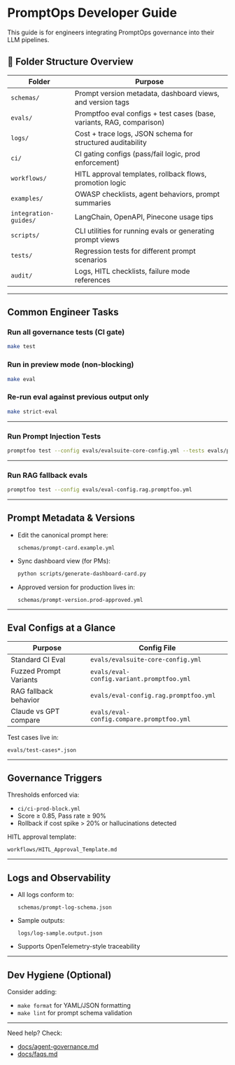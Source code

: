 # PromptOps Developer Guide

This guide is for engineers integrating PromptOps governance into their LLM pipelines.

## 📂 Folder Structure Overview

| Folder                | Purpose                                                               |
| --------------------- | --------------------------------------------------------------------- |
| `schemas/`            | Prompt version metadata, dashboard views, and version tags            |
| `evals/`              | Promptfoo eval configs + test cases (base, variants, RAG, comparison) |
| `logs/`               | Cost + trace logs, JSON schema for structured auditability            |
| `ci/`                 | CI gating configs (pass/fail logic, prod enforcement)                 |
| `workflows/`          | HITL approval templates, rollback flows, promotion logic              |
| `examples/`           | OWASP checklists, agent behaviors, prompt summaries                   |
| `integration-guides/` | LangChain, OpenAPI, Pinecone usage tips                               |
| `scripts/`            | CLI utilities for running evals or generating prompt views            |
| `tests/`              | Regression tests for different prompt scenarios                       |
| `audit/`              | Logs, HITL checklists, failure mode references                        |

---

## Common Engineer Tasks

### Run all governance tests (CI gate)

```bash
make test
```

### Run in preview mode (non-blocking)

```bash
make eval
```

### Re-run eval against previous output only

```bash
make strict-eval
```

---

### Run Prompt Injection Tests

```bash
promptfoo test --config evals/evalsuite-core-config.yml --tests evals/prompt-injection-tests.json
```

---

### Run RAG fallback evals

```bash
promptfoo test --config evals/eval-config.rag.promptfoo.yml
```

---

## Prompt Metadata & Versions

- Edit the canonical prompt here:

  ```
  schemas/prompt-card.example.yml
  ```

- Sync dashboard view (for PMs):

  ```bash
  python scripts/generate-dashboard-card.py
  ```

- Approved version for production lives in:
  ```
  schemas/prompt-version.prod-approved.yml
  ```

---

## Eval Configs at a Glance

| Purpose                | Config File                               |
| ---------------------- | ----------------------------------------- |
| Standard CI Eval       | `evals/evalsuite-core-config.yml`         |
| Fuzzed Prompt Variants | `evals/eval-config.variant.promptfoo.yml` |
| RAG fallback behavior  | `evals/eval-config.rag.promptfoo.yml`     |
| Claude vs GPT compare  | `evals/eval-config.compare.promptfoo.yml` |

Test cases live in:

```
evals/test-cases*.json
```

---

## Governance Triggers

Thresholds enforced via:

- `ci/ci-prod-block.yml`
- Score ≥ 0.85, Pass rate ≥ 90%
- Rollback if cost spike > 20% or hallucinations detected

HITL approval template:

```
workflows/HITL_Approval_Template.md
```

---

## Logs and Observability

- All logs conform to:

  ```
  schemas/prompt-log-schema.json
  ```

- Sample outputs:

  ```
  logs/log-sample.output.json
  ```

- Supports OpenTelemetry-style traceability

---

## Dev Hygiene (Optional)

Consider adding:

- `make format` for YAML/JSON formatting
- `make lint` for prompt schema validation

---

Need help? Check:

- [docs/agent-governance.md](agent-governance.md)
- [docs/faqs.md](faqs.md)
